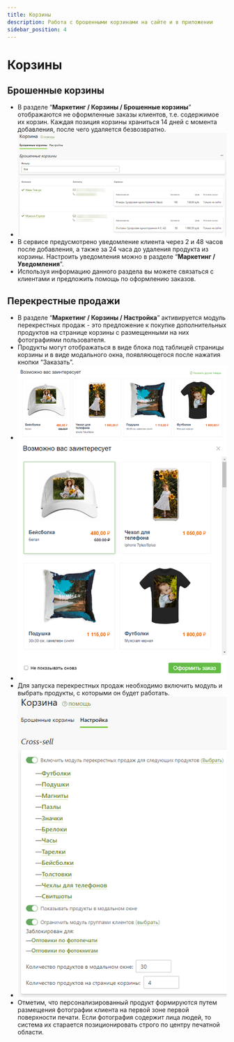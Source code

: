 ```yaml
---
title: Корзины
description: Работа с брошенными корзинами на сайте и в приложении
sidebar_position: 4
---
```


# Корзины
## Брошенные корзины
* В разделе “__Маркетинг / Корзины / Брошенные корзины__” отображаются не оформленные заказы клиентов, т.е. содержимое их корзин. Каждая позиция корзины храниться 14 дней с момента добавления, после чего удаляется безвозвратно.
* ![](../_media/marketing/cards01.png)
* В сервисе предусмотрено уведомление клиента через 2 и 48 часов после добавления, а также за 24 часа до удаления продукта из корзины. Настроить уведомления можно в разделе “__Маркетинг / Уведомления__”.
* Используя информацию данного раздела вы можете связаться с клиентами и предложить помощь по оформлению заказов.

## Перекрестные продажи
* В разделе “__Маркетинг / Корзины / Настройка__” активируется модуль перекрестных продаж - это предложение к покупке дополнительных продуктов на странице корзины с размещенными на них фотографиями пользователя.
* Продукты могут отображаться в виде блока под таблицей страницы корзины и в виде модального окна, появляющегося после нажатия кнопки “Заказать”.
* ![](../_media/marketing/cards02.png "В виде блока под таблицей страницы корзины")
* ![](../_media/marketing/cards03.png "В виде модального окна")
* Для запуска перекрестных продаж необходимо включить модуль и выбрать продукты, с которыми он будет работать.
* ![](../_media/marketing/cards04.png)
* Отметим, что персонализированный продукт формируются путем размещения фотографии клиента на первой зоне первой поверхности печати. Если фотография содержит лица людей, то система их старается позиционировать строго по центру печатной области.
